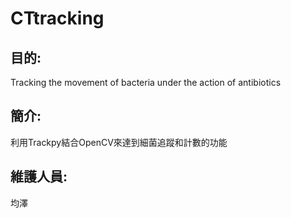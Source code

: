 ﻿# CTtracking
## 目的:
Tracking the movement of bacteria under the action of antibiotics
## 簡介:
利用Trackpy結合OpenCV來達到細菌追蹤和計數的功能
## 維護人員:
均澤
